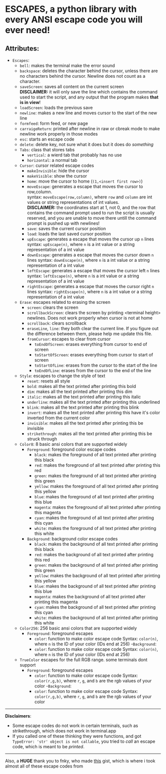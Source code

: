 # ESCAPES, a python library with every ANSI escape code you will ever need!
## Attributes:
- `Escapes`:
  - `bell`: makes the terminal make the error sound 
  - `backspace`: deletes the character behind the cursor, unless there are no characters behind the cursor. Newline does not count as a character.  
  - `saveScreen`: saves all content on the current screen  
    **DISCLAIMER:** it will only save the line which contains the command used to start the script, and any output that the program makes **that is in view**!
  - `loadScreen`: loads the previous save
  - `newline`: makes a new line and moves cursor to the start of the new line
  - `formfeed`: form feed, or new page
  - `carraigeReturn`: printed after newline in raw or cbreak mode to make newline work properly in those modes
  - `esc`: starts an escape code
  - `delete`: delete key, not sure what it does but it does do _something_
  - `Tabs`: class that stores tabs
    - `vertical`: a wierd tab that probably has no use
    - `horizontal`: a normal tab
  - `Cursor`: cursor related escape codes
    - `makeInvisible`: hide the cursor
    - `makeVisible`: show the cursor
    - `home`: move the cursor to home (`(1,<insert first row>)`)
    - `moveEscape`: generates a escape that moves the cursor to row,column.  
      syntax: `moveEscape(row,column)`, where `row` and `column` are int values or string representations of int values.  
      **DISCLAIMER:** the coordinates start at 1, not 0, and the row that contains the command prompt used to run the script is usually reserved, and you are unable to move there untill the command prompt is pushed up with newlines!
    - `save`: saves the current cursor position
    - `load`: loads the last saved cursor position
    - `upEscape`: generates a escape that moves the cursor up `n` lines
      syntax: `upEscape(n)`, where `n` is a int value or a string representation of a int value
    - `downEscape`: generates a escape that moves the cursor down `n` lines
      syntax: `downEscape(n)`, where `n` is a int value or a string representation of a int value
    - `leftEscape`: generates a escape that moves the cursor left `n` lines
      syntax: `leftEscape(n)`, where `n` is a int value or a string representation of a int value
    - `rightEscape`: generates a escape that moves the cursor right `n` lines
      syntax: `rightEscape(n)`, where `n` is a int value or a string representation of a int value
  - `Erase`: escapes related to erasing the screen
    - `screen`: clears the screen
    - `scrollbackScreen`: clears the screen by printing &lt;terminal height&gt; newlines. Does not work properly when cursor is not at home
    - `scrollback`: clears scrollback
    - `eraseLine`, `line`: they both clear the current line. If you figure out the difference between them, please help me update this file.
    - `fromCursor`: escapes to clear from cursor
      - `toEndOfScreen`: erases everything from cursor to end of screen
      - `toStartOfScreen`: erases everything from cursor to start of screen
      - `toStartOfLine`: erases from the cursor to the start of the line
      - `toEndOfLine`: erases from the cursor to the end of the line
  - `Style`: escapes to change the style of text
    - `reset`: resets all style
    - `bold`: makes all the text printed after printing this bold
    - `dim`: makes all the text printed after printing this dim
    - `italic`: makes all the text printed after printing this italic
    - `underline`: makes all the text printed after printing this underlined
    - `blink`: makes all the text printed after printing this blink
    - `invert`: makes all the text printed after printing this have it's color inverted from the current color
    - `invisible`: makes all the text printed after printing this be invisible
    - `strikethrough`: makes all the text printed after printing this be struck through
  - `Color8`: 8 basic ansi colors that are supported widely
    - `Foreground`: foreground color escape codes
      - `black`: makes the foreground of all text printed after printing this black
      - `red`: makes the foreground of all text printed after printing this red
      - `green`: makes the foreground of all text printed after printing this green
      - `yellow`: makes the foreground of all text printed after printing this yellow
      - `blue`: makes the foreground of all text printed after printing this blue
      - `magenta`: makes the foreground of all text printed after printing this magenta
      - `cyan`: makes the foreground of all text printed after printing this cyan
      - `white`: makes the foreground of all text printed after printing this white
    - `Background`: background color escape codes
      - `black`: makes the background of all text printed after printing this black
      - `red`: makes the background of all text printed after printing this red
      - `green`: makes the background of all text printed after printing this green
      - `yellow`: makes the background of all text printed after printing this yellow
      - `blue`: makes the background of all text printed after printing this blue
      - `magenta`: makes the background of all text printed after printing this magenta
      - `cyan`: makes the background of all text printed after printing this cyan
      - `white`: makes the background of all text printed after printing this white
  - `Color256`: 256 basic ansi colors that are supported widely
    - `Foreground`: foreground escapes
      - `color`: function to make color escape code
        Syntax: `color(n)`, where `n` is the ID of your color (IDs end at 256)
    -`Background`:
      - `color`: function to make color escape code
        Syntax: `color(n)`, where `n` is the ID of your color (IDs end at 256)
  - `TrueColor` escapes for the full RGB range. some terminals dont support
    - `Foreground`: foreground escapes
      - `color`: function to make color escape code
        Syntax: `color(r,g,b)`, where `r`, `g`, and `b` are the rgb values of your color
    -`Background`:
      - `color`: function to make color escape code
        Syntax: `color(r,g,b)`, where `r`, `g`, and `b` are the rgb values of your color

---

**Disclaimers**: 
  - Some escape codes do not work in certain terminals, such as strikethrough, which does not work in terminal.app  
  - If you called one of these thinking they were functions, and got `TypeError: 'str' object is not callable`, you tried to *call* an escape code, which is meant to be *printed*.  

---

Also, a **HUGE** thank you to fnky, who made [this](https://gist.github.com/fnky/458719343aabd01cfb17a3a4f7296797) gist, which is where i took almost all of these escape codes from
